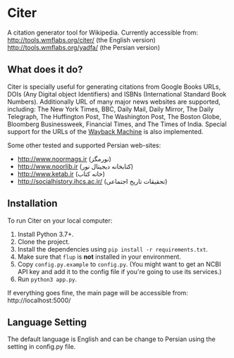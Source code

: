 # Citer

A citation generator tool for Wikipedia. Currently accessible from:
http://tools.wmflabs.org/citer/ (the English version)
http://tools.wmflabs.org/yadfa/ (the Persian version)

## What does it do?

Citer is specially useful for generating citations from Google Books URLs, DOIs (Any Digital object Identifiers) and ISBNs (International Standard Book Numbers).
Additionally URL of many major news websites are supported, including:
The New York Times, BBC, Daily Mail, Daily Mirror, The Daily Telegraph, The Huffington Post, The Washington Post, The Boston Globe, Bloomberg Businessweek, Financial Times, and The Times of India. Special support for the URLs of the [Wayback Machine](https://en.wikipedia.org/wiki/Wayback_Machine) is also implemented.

Some other tested and supported Persian web-sites:
* http://www.noormags.ir (نورمگز)
* http://www.noorlib.ir (کتابخانه دیجیتال نور)
* http://www.ketab.ir (خانه كتاب)
* http://socialhistory.ihcs.ac.ir/ (تحقیقات تاریخ اجتماعی)


## Installation

To run Citer on your local computer:

1. Install Python 3.7+.
2. Clone the project.
3. Install the dependencies using `pip install -r requirements.txt`.
3. Make sure that `flup` is __not__ installed in your environment.
5. Copy `config.py.example` to `config.py`. (You might want to get an NCBI API key and add it to the config file if you're going to use its services.)
4. Run `python3 app.py`.

If everything goes fine, the main page will be accessible from:
    http://localhost:5000/


## Language Setting
The default language is English and can be change to Persian using the setting in config.py file.
